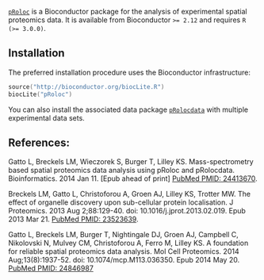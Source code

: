 
[`pRoloc`](http://www.bioconductor.org/packages/devel/bioc/html/pRoloc.html)
is a Bioconductor package for the analysis of experimental spatial
proteomics data.  It is available from Bioconductor `>= 2.12` and
requires `R (>= 3.0.0)`.

## Installation

The preferred installation procedure uses the Bioconductor
infrastructure:

```c
source("http://bioconductor.org/biocLite.R")
biocLite("pRoloc")
```  

You can also install the associated data package
[`pRolocdata`](http://bioconductor.org/packages/devel/data/experiment/html/pRolocdata.html)
with multiple experimental data sets.

## References:

Gatto L, Breckels LM, Wieczorek S, Burger T, Lilley
KS. Mass-spectrometry based spatial proteomics data analysis using
pRoloc and pRolocdata.  Bioinformatics. 2014
Jan 11. [Epub ahead of print]
[PubMed PMID: 24413670](http://www.ncbi.nlm.nih.gov/pubmed/24413670).

Breckels LM, Gatto L, Christoforou A, Groen AJ, Lilley KS, Trotter
MW. The effect of organelle discovery upon sub-cellular protein
localisation. J Proteomics. 2013 Aug 2;88:129-40. doi:
10.1016/j.jprot.2013.02.019. Epub 2013
Mar 21. [PubMed PMID: 23523639](http://www.ncbi.nlm.nih.gov/pubmed/23523639).


Gatto L, Breckels LM, Burger T, Nightingale DJ, Groen AJ, Campbell C,
Nikolovski N, Mulvey CM, Christoforou A, Ferro M, Lilley KS. A
foundation for reliable spatial proteomics data analysis. Mol Cell
Proteomics. 2014 Aug;13(8):1937-52. doi: 10.1074/mcp.M113.036350. Epub
2014 May 20. [PubMed PMID: 24846987](http://www.ncbi.nlm.nih.gov/pubmed/24846987)

